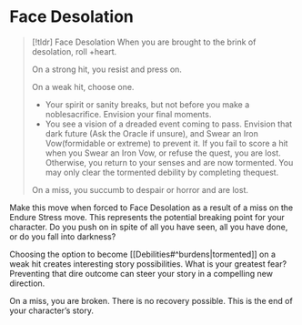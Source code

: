# Face Desolation
>[!tldr] Face Desolation
>When you are brought to the brink of desolation, roll +heart. 
>
>On a strong hit, you resist and press on.
>
>On a weak hit, choose one.
>- Your spirit or sanity breaks, but not before you make a noblesacrifice. Envision your final moments.
>- You see a vision of a dreaded event coming to pass. Envision that dark future (Ask the Oracle if unsure), and Swear an Iron Vow(formidable or extreme) to prevent it. If you fail to score a hit when you Swear an Iron Vow, or refuse the quest, you are lost. Otherwise, you return to your senses and are now tormented. You may only clear the tormented debility by completing thequest.
>
>On a miss, you succumb to despair or horror and are lost.

Make this move when forced to Face Desolation as a result of a miss on the Endure Stress move. This represents the potential breaking point for your character. Do you push on in spite of all you have seen, all you have done, or do you fall into darkness?

Choosing the option to become [[Debilities#^burdens|tormented]] on a weak hit creates interesting story possibilities. What is your greatest fear? Preventing that dire outcome can steer your story in a compelling new direction.

On a miss, you are broken. There is no recovery possible. This is the end of your character’s story.
